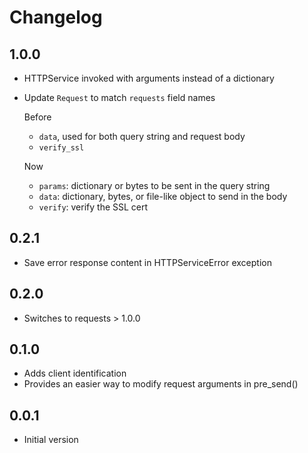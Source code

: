 # Changelog

## 1.0.0
* HTTPService invoked with arguments instead of a dictionary
* Update `Request` to match `requests` field names

    Before
    * `data`, used for both query string and request body
    * `verify_ssl`

    Now
    * `params`: dictionary or bytes to be sent in the query string
    * `data`: dictionary, bytes, or file-like object to send in the body
    * `verify`: verify the SSL cert


## 0.2.1
* Save error response content in HTTPServiceError exception

## 0.2.0
* Switches to requests > 1.0.0

## 0.1.0
* Adds client identification
* Provides an easier way to modify request arguments in pre_send()

## 0.0.1
* Initial version
